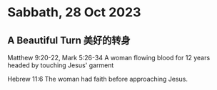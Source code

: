 # Sabbath, 28 Oct 2023
## A Beautiful Turn 美好的转身
Matthew 9:20-22, Mark 5:26-34
A woman flowing blood for 12 years headed by touching Jesus' garment

Hebrew 11:6
The woman had faith before approaching Jesus. 

